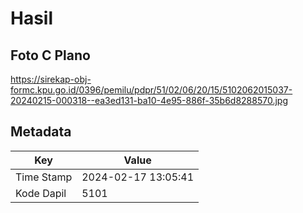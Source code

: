 # Hasil

## Foto C Plano

https://sirekap-obj-formc.kpu.go.id/0396/pemilu/pdpr/51/02/06/20/15/5102062015037-20240215-000318--ea3ed131-ba10-4e95-886f-35b6d8288570.jpg


## Metadata

| Key        | Value               |
| ---------- | ------------------- |
| Time Stamp | 2024-02-17 13:05:41 |
| Kode Dapil | 5101                |



